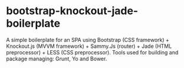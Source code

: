 bootstrap-knockout-jade-boilerplate
===================================

A simple boilerplate for an SPA using Bootstrap (CSS framework) + Knockout.js (MVVM framework) + Sammy.Js (router) + Jade (HTML preprocessor) + LESS (CSS preprocessor). Tools used for building and package managing: Grunt, Yo and Bower.
